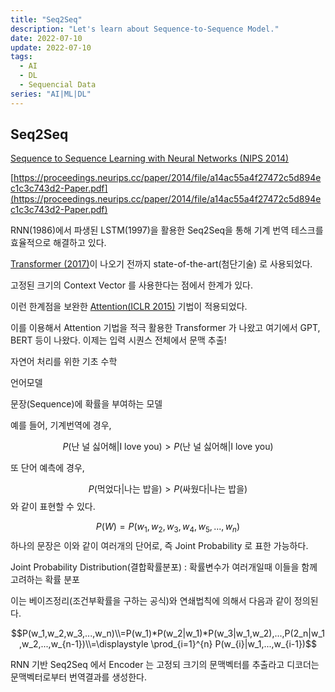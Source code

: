 ```yaml
---
title: "Seq2Seq"
description: "Let's learn about Sequence-to-Sequence Model."
date: 2022-07-10
update: 2022-07-10
tags:
  - AI
  - DL
  - Sequencial Data
series: "AI|ML|DL"
---
```


## Seq2Seq

[Sequence to Sequence Learning with Neural Networks (NIPS 2014)](https://proceedings.neurips.cc/paper/2014/file/a14ac55a4f27472c5d894ec1c3c743d2-Paper.pdf)

[https://proceedings.neurips.cc/paper/2014/file/a14ac55a4f27472c5d894ec1c3c743d2-Paper.pdf](https://proceedings.neurips.cc/paper/2014/file/a14ac55a4f27472c5d894ec1c3c743d2-Paper.pdf)

RNN(1986)에서 파생된 LSTM(1997)을 활용한 Seq2Seq을 통해 기계 번역 테스크를 효율적으로 해결하고 있다. 

[Transformer (2017)](https://www.notion.so/Transformer-Attention-Is-All-You-Need-adfe62ce5ce24e22977f175afe0d1336)이 나오기 전까지 state-of-the-art(첨단기술) 로 사용되었다.

고정된 크기의 Context Vector 를 사용한다는 점에서 한계가 있다.

이런 한계점을 보완한 [Attention(ICLR 2015)](https://www.notion.so/Attention-7cfa9b129e18413cac9015e24b36a60a) 기법이 적용되었다.

이를 이용해서 Attention 기법을 적극 활용한 Transformer 가 나왔고 여기에서 GPT, BERT 등이 나왔다. 이제는 입력 시퀀스 전체에서 문맥 추출!

자연어 처리를 위한 기초 수학

언어모델

문장(Sequence)에 확률을 부여하는 모델

예를 들어, 기계번역에 경우, 

$$P(\text{{난 널 싫어해}}|\text{I love you}) > P(\text{{난 널 싫어해}}|\text{I love you})$$ 

또 단어 예측에 경우, 

$$P(\text{먹었다}|\text{나는 밥을}) > P(\text{싸웠다}|\text{나는 밥을})$$ 와 같이 표현할 수 있다.

$$P(W) = P(w_1,w_2,w_3,w_4,w_5,...,w_n)$$ 하나의 문장은 이와 같이 여러개의 단어로, 즉 Joint Probability 로 표한 가능하다.

Joint Probability Distribution(결합확률분포) : 확률변수가 여러개일때 이들을 함께 고려하는 확률 분포

이는 베이즈정리(조건부확률을 구하는 공식)와 연쇄법칙에 의해서 다음과 같이 정의된다.

$$P(w_1,w_2,w_3,...,w_n)\\=P(w_1)*P(w_2|w_1)*P(w_3|w_1,w_2),...,P(2_n|w_1,w_2,...,w_{n-1})\\=\displaystyle \prod_{i=1}^{n} P(w_{i}|w_1,...,w_{i-1})$$

RNN 기반 Seq2Seq 에서 Encoder 는 고정되 크기의 문맥벡터를 추출라고 디코더는 문맥벡터로부터 번역결과를 생성한다.
